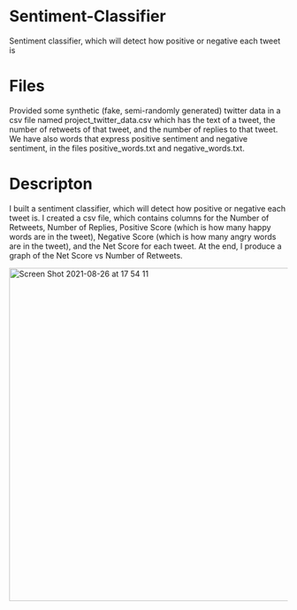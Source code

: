 
# Sentiment-Classifier
Sentiment classifier, which will detect how positive or negative each tweet is


# Files
Provided some synthetic (fake, semi-randomly generated) twitter data in a csv file named project_twitter_data.csv which has the text of a tweet, the number of retweets of that tweet, and the number of replies to that tweet. We have also words that express positive sentiment and negative sentiment, in the files positive_words.txt and negative_words.txt.

# Descripton
I built a sentiment classifier, which will detect how positive or negative each tweet is. I created a csv file, which contains columns for the Number of Retweets, Number of Replies, Positive Score (which is how many happy words are in the tweet), Negative Score (which is how many angry words are in the tweet), and the Net Score for each tweet. At the end, I produce a graph of the Net Score vs Number of Retweets.
 
<img width="602" alt="Screen Shot 2021-08-26 at 17 54 11" src="https://user-images.githubusercontent.com/74954267/130976638-3d92778f-e464-4e99-9c38-d5f008e95bbe.png">

